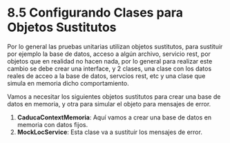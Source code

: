 # 8.5 Configurando Clases para Objetos Sustitutos

Por lo general las pruebas unitarias utilizan objetos sustitutos, para sustituir por ejemplo la base de datos, acceso a algún archivo, servicio rest, por objetos que en realidad no hacen nada, por lo general para realizar este cambio se debe crear una interface, y 2 clases, una clase con los datos reales de acceo a la base de datos, servcios rest, etc y una clase que simula en memoria dicho comportamiento.

Vamos a necesitar los siguientes objetos sustitutos para crear una base de datos en memoria, y otra para simular el objeto para mensajes de error.

1. **CaducaContextMemoria**: Aquí vamos a crear una base de datos en memoria con datos fijos.
2. **MockLocService**: Esta clase va a sustituir los mensajes de error. 



